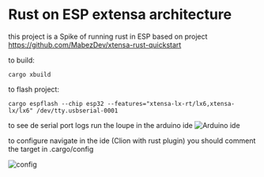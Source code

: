 
# Rust on  ESP extensa architecture

this project is a Spike of running rust in ESP based on project https://github.com/MabezDev/xtensa-rust-quickstart

to build:
```
cargo xbuild
```

to flash project:
```
cargo espflash --chip esp32 --features="xtensa-lx-rt/lx6,xtensa-lx/lx6" /dev/tty.usbserial-0001
```

to see de serial port logs run the loupe in the arduino ide
![Arduino ide](https://github.com/jazminsofiaf/esp/tree/master/wiki_img/serial.png)

to configure navigate in the ide (Clion with rust plugin)
you should comment the target in .cargo/config

![config](https://github.com/jazminsofiaf/esp/tree/master/wiki_img/ide-config.png)

